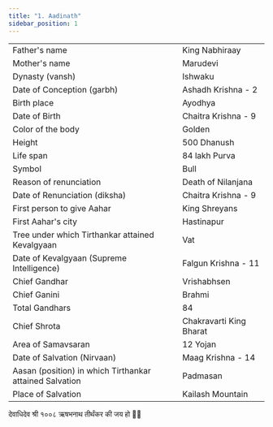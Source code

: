 ```yaml
---
title: "1. Aadinath"
sidebar_position: 1
---
```


|   |   |
|---|---|
| Father's name | King Nabhiraay |
| Mother's name | Marudevi |
| Dynasty (vansh) | Ishwaku |
| Date of Conception (garbh) | Ashadh Krishna - 2 |
| Birth place | Ayodhya |
| Date of Birth | Chaitra Krishna - 9 |
| Color of the body | Golden |
| Height | 500 Dhanush |
| Life span | 84 lakh Purva |
| Symbol | Bull |
| Reason of renunciation | Death of Nilanjana |
| Date of Renunciation (diksha) | Chaitra Krishna - 9 |
| First person to give Aahar | King Shreyans |
| First Aahar's city | Hastinapur |
| Tree under which Tirthankar attained Kevalgyaan | Vat |
| Date of Kevalgyaan (Supreme Intelligence) | Falgun Krishna - 11 |
| Chief Gandhar | Vrishabhsen |
| Chief Ganini  | Brahmi |
| Total Gandhars | 84 |
| Chief Shrota | Chakravarti King Bharat |
| Area of Samavsaran | 12 Yojan  |
| Date of Salvation (Nirvaan) | Maag Krishna - 14 |
| Aasan (position) in which Tirthankar attained Salvation | Padmasan |
| Place of Salvation | Kailash Mountain |

<p style={{textAlign: "center", fontWeight: 'bold'}}>देवाधिदेव श्री १००८ ऋषभनाथ तीर्थंकर की जय हो 🙏🏻</p>



